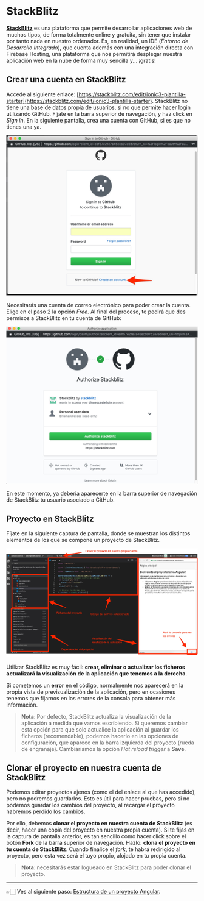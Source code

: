 # StackBlitz

[**StackBlitz**](https://stackblitz.com/) es una plataforma que permite desarrollar aplicaciones web de muchos tipos, de forma totalmente online y gratuita, sin tener que instalar por tanto nada en nuestro ordenador. Es, en realidad, un IDE (*Entorno de Desarrollo Integrado*), que cuenta además con una integración directa con Firebase Hosting, una plataforma que nos permitirá desplegar nuestra aplicación web en la nube de forma muy sencilla y... ¡gratis!

## Crear una cuenta en StackBlitz

Accede al siguiente enlace: [https://stackblitz.com/edit/ionic3-plantilla-starter](https://stackblitz.com/edit/ionic3-plantilla-starter). StackBlitz no tiene una base de datos propia de usuarios, si no que permite hacer login utilizando GitHub. Fíjate en la barra superior de navegación, y haz click en *Sign in*. En la siguiente pantalla, crea una cuenta con GitHub, si es que no tienes una ya. 

![](./sign-in-github.jpg)

Necesitarás una cuenta de correo electrónico para poder crear la cuenta. Elige en el paso 2 la opción *Free*. Al final del proceso, te pedirá que des permisos a StackBlitz en tu cuenta de GitHub:

![](./autorizar-stackblitz.jpg)

En este momento, ya debería aparecerte en la barra superior de navegación de StackBlitz tu usuario asociado a GitHub.

## Proyecto en StackBlitz

Fíjate en la siguiente captura de pantalla, donde se muestran los distintos elementos de los que se compone un proyecto de StackBlitz. 

![](./stackblitz.jpg)

Utilizar StackBlitz es muy fácil: **crear, eliminar o actualizar los ficheros actualizará la visualización de la aplicación que tenemos a la derecha**.

Si cometemos un **error** en el código, normalmente nos aparecerá en la propia vista de previsualización de la aplicación, pero en ocasiones tenemos que fijarnos en los errores de la consola para obtener más información.

> **Nota**: Por defecto, StackBlitz actualiza la visualización de la aplicación a medida que vamos escribiendo. Si queremos cambiar esta opción para que solo actualice la aplicación al guardar los ficheros (recomendable), podemos hacerlo en las opciones de configuración, que aparece en la barra izquierda del proyecto (rueda de engranaje). Cambiaríamos la opción *Hot reload trigger* a **Save**.

## Clonar el proyecto en nuestra cuenta de StackBlitz

Podemos editar proyectos ajenos (como el del enlace al que has accedido), pero no podremos guardarlos. Esto es útil para hacer pruebas, pero si no podemos guardar los cambios del proyecto, al recargar el proyecto habremos perdido los cambios. 

Por ello, debemos **clonar el proyecto en nuestra cuenta de StackBlitz** (es decir, hacer una copia del proyecto en nuestra propia cuenta). Si te fijas en la captura de pantalla anterior, es tan sencillo como hacer click sobre el botón **Fork** de la barra superior de navegación. Hazlo: **clona el proyecto en tu cuenta de StackBlitz**. Cuando finalice el *fork*, te habrá redirigido al proyecto, pero esta vez será el tuyo propio, alojado en tu propia cuenta.

> **Nota**: necesitarás estar logueado en StackBlitz para poder clonar el proyecto.

---

👉🏻 Ves al siguiente paso: [Estructura de un proyecto Angular](practica-angular-ionic-2-nuevo.md).